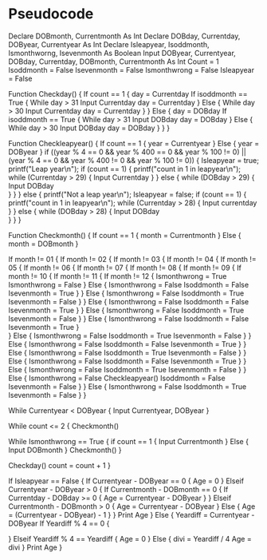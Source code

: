 # Pseudocode
Declare DOBmonth, Currentmonth As Int
Declare DOBday, Currentday, DOByear, Currentyear As Int
Declare Isleapyear, Isoddmonth, Ismonthworng, Isevenmonth As Boolean
Input DOByear, Currentyear, DOBday, Currentday, DOBmonth, Currentmonth As Int
Count = 1
Isoddmonth = False
Isevenmonth = False
Ismonthwrong = False
Isleapyear = False


Function Checkday() {
  If count == 1 {
    day = Currentday
    If isoddmonth == True {
      While day > 31
        Input Currentday
        day = Currentday
    }
    Else {
      While day > 30
        Input Currentday
        day = Currentday
    }
  }
  Else {
    day = DOBday
    If isoddmonth == True {
      While day > 31
        Input DOBday
        day = DOBday
    }
    Else {
      While day > 30
        Input DOBday
        day = DOBday
    }
  }
}



Function Checkleapyear() {
  If count == 1 {
    year = Currentyear
  } 
  Else {
    year = DOByear
  }
  if ((year % 4 == 0 && year % 400 == 0 && year % 100 != 0) || (year % 4 == 0 && year % 400 != 0 && year % 100 != 0)) 
  {
    Isleapyear = true;
    printf("Leap year\n");
    if (count == 1) {
      printf("count in 1 in leapyear\n");
      while (Currentday > 29) {
        Input Currentday
      }
    }
    else {
      while (DOBday > 29) {
        Input DOBday        
      }
    }
  } 
  else {
    printf("Not a leap year\n");
    Isleapyear = false;
    if (count == 1) {
      printf("count in 1 in leapyear\n");
      while (Currentday > 28) {
        Input currentday
      }
    }
    else {
      while (DOBday > 28) {
        Input DOBday       
      }
    }
}


Function Checkmonth() {
  If count == 1 {
    month = Currentmonth
  }
  Else {
    month = DOBmonth
  }
  
  If month != 01 {
    If month != 02 {
      If month != 03 {
        If month != 04 {
          If month != 05 {
            If month != 06 {
              If month != 07 {
                If month != 08 {
                  If month != 09 {
                    If month != 10 {
                      If month != 11 {
                        If month != 12 {
                          Ismonthwrong = True
                          Ismonthwrong = False
                        } 
                        Else {
                          Ismonthwrong = False
                          Isoddmonth = False
                          Isevenmonth = True
                        }
                      }
                      Else {
                        Ismonthwrong = False
                        Isoddmonth = True
                        Isevenmonth = False
                      }
                    }
                    Else {
                      Ismonthwrong = False
                      Isoddmonth = False
                      Isevenmonth = True
                    }
                  }
                  Else {
                    Ismonthwrong = False
                    Isoddmonth = True
                    Isevenmonth = False
                  }
                }
                Else {
                  Ismonthwrong = False
                  Isoddmonth = False
                  Isevenmonth = True
                }    
              }
              Else {
                Ismonthwrong = False
                Isoddmonth = True
                Isevenmonth = False
              }
            }
            Else {
              Ismonthwrong = False
              Isoddmonth = False
              Isevenmonth = True
            }
          }
          Else {
            Ismonthwrong = False
            Isoddmonth = True
            Isevenmonth = False
          }
        } 
        Else {
          Ismonthwrong = False
          Isoddmonth = False
          Isevenmonth = True
        }
      }
      Else {
        Ismonthwrong = False
        Isoddmonth = True
        Isevenmonth = False
      }
    } 
    Else {
      Ismonthwrong = False
      Checkleapyear()
      Isoddmonth = False
      Isevenmonth = False
    }
  } 
  Else {
    Ismonthwrong = False
    Isoddmonth = True
    Isevenmonth = False
  }
}

 


While Currentyear < DOByear {
  Input Currentyear, DOByear
}


While count <= 2 {
  Checkmonth()
 
  While Ismonthwrong == True {
    if count == 1 {
      Input Currentmonth
    } 
    Else {
      Input DOBmonth
    }
    Checkmonth()
  }

  Checkday()
  count = count + 1
}



If Isleapyear == False {
  If Currentyear - DOByear == 0 {
    Age = 0
  }
  Elseif Currentyear - DOByear > 0 {
    If Currentmonth - DOBmonth == 0 {
      If Currentday - DOBday >= 0 {
        Age = Currentyear - DOByear
      }
    }
    Elseif Currentmonth - DOBmonth > 0 {
      Age = Currentyear - DOByear
    }
    Else {
      Age = (Currentyear - DOByear) - 1
    }
  }
  Print Age
}
Else {
  Yeardiff = Currentyear - DOByear
  If Yeardiff % 4 == 0 {
  
  }
  Elseif Yeardiff % 4 == Yeardiff {
   Age = 0
  }
  Else {
    divi = Yeardiff / 4
    Age = divi
  }
  Print Age
}










